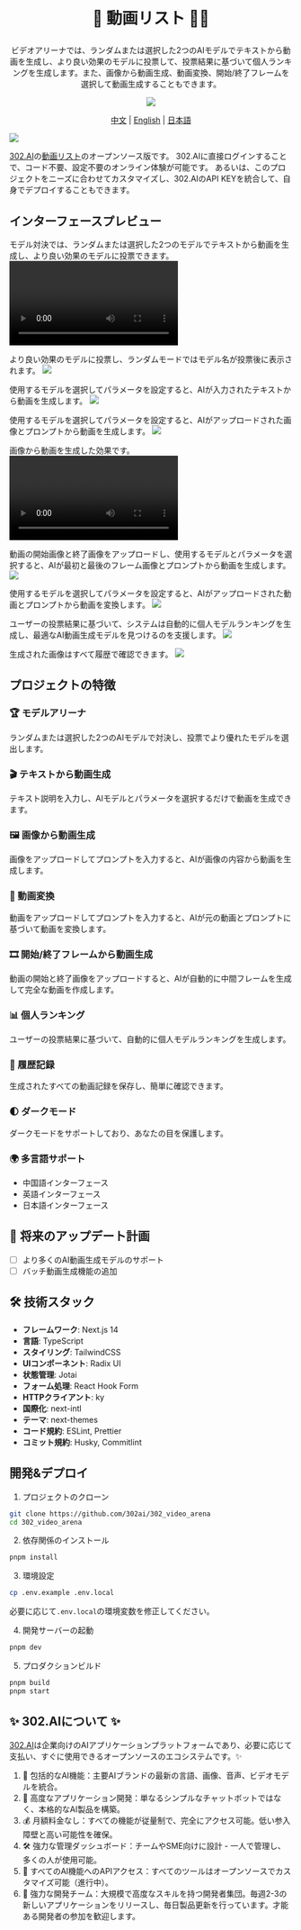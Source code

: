 # <p align="center"> 🎥 動画リスト 🚀✨</p>

<p align="center">ビデオアリーナでは、ランダムまたは選択した2つのAIモデルでテキストから動画を生成し、より良い効果のモデルに投票して、投票結果に基づいて個人ランキングを生成します。また、画像から動画生成、動画変換、開始/終了フレームを選択して動画生成することもできます。</p>

<p align="center"><a href="https://302.ai/ja/tools/videoarena/" target="blank"><img src="https://file.302.ai/gpt/imgs/github/20250102/72a57c4263944b73bf521830878ae39a.png" /></a></p >

<p align="center"><a href="README_zh.md">中文</a> | <a href="README.md">English</a> | <a href="README_ja.md">日本語</a></p>


![](docs/302_AI_Videoarena_Translation_jp.png)

[302.AI](https://302.ai/ja/)の[動画リスト](https://302.ai/ja/tools/videoarena/)のオープンソース版です。
302.AIに直接ログインすることで、コード不要、設定不要のオンライン体験が可能です。
あるいは、このプロジェクトをニーズに合わせてカスタマイズし、302.AIのAPI KEYを統合して、自身でデプロイすることもできます。

## インターフェースプレビュー
モデル対決では、ランダムまたは選択した2つのモデルでテキストから動画を生成し、より良い効果のモデルに投票できます。
<video src="https://github.com/user-attachments/assets/687dcaf5-c2b8-4e0e-9e83-9f15ad65fe0e" controls></video>

より良い効果のモデルに投票し、ランダムモードではモデル名が投票後に表示されます。
![](docs/302_Video_Arena_screenshot_01.png)

使用するモデルを選択してパラメータを設定すると、AIが入力されたテキストから動画を生成します。
![](docs/302_Video_Arena_screenshot_02.png)

使用するモデルを選択してパラメータを設定すると、AIがアップロードされた画像とプロンプトから動画を生成します。
![](docs/302_Video_Arena_screenshot_03.png)

画像から動画を生成した効果です。
<video src="https://github.com/user-attachments/assets/f44327b1-7e48-4bb0-a91e-81ebba9ce36b" controls></video>

動画の開始画像と終了画像をアップロードし、使用するモデルとパラメータを選択すると、AIが最初と最後のフレーム画像とプロンプトから動画を生成します。
![](docs/302_Video_Arena_screenshot_04.png)

使用するモデルを選択してパラメータを設定すると、AIがアップロードされた動画とプロンプトから動画を変換します。
![](docs/302_Video_Arena_screenshot_05.png)

ユーザーの投票結果に基づいて、システムは自動的に個人モデルランキングを生成し、最適なAI動画生成モデルを見つけるのを支援します。
![](docs/302_Video_Arena_screenshot_06.png)

生成された画像はすべて履歴で確認できます。
![](docs/302_Video_Arena_screenshot_07.png)

## プロジェクトの特徴
### 🏆 モデルアリーナ
ランダムまたは選択した2つのAIモデルで対決し、投票でより優れたモデルを選出します。
### 🎬 テキストから動画生成
テキスト説明を入力し、AIモデルとパラメータを選択するだけで動画を生成できます。
### 🖼️ 画像から動画生成
画像をアップロードしてプロンプトを入力すると、AIが画像の内容から動画を生成します。
### 🎥 動画変換
動画をアップロードしてプロンプトを入力すると、AIが元の動画とプロンプトに基づいて動画を変換します。
### 🎞️ 開始/終了フレームから動画生成
動画の開始と終了画像をアップロードすると、AIが自動的に中間フレームを生成して完全な動画を作成します。
### 📊 個人ランキング
ユーザーの投票結果に基づいて、自動的に個人モデルランキングを生成します。
### 📝 履歴記録
生成されたすべての動画記録を保存し、簡単に確認できます。
### 🌓 ダークモード
ダークモードをサポートしており、あなたの目を保護します。
### 🌍 多言語サポート
- 中国語インターフェース
- 英語インターフェース
- 日本語インターフェース

## 🚩 将来のアップデート計画
- [ ] より多くのAI動画生成モデルのサポート
- [ ] バッチ動画生成機能の追加

## 🛠️ 技術スタック

- **フレームワーク**: Next.js 14
- **言語**: TypeScript
- **スタイリング**: TailwindCSS
- **UIコンポーネント**: Radix UI
- **状態管理**: Jotai
- **フォーム処理**: React Hook Form
- **HTTPクライアント**: ky
- **国際化**: next-intl
- **テーマ**: next-themes
- **コード規約**: ESLint, Prettier
- **コミット規約**: Husky, Commitlint

## 開発&デプロイ
1. プロジェクトのクローン
```bash
git clone https://github.com/302ai/302_video_arena
cd 302_video_arena
```

2. 依存関係のインストール
```bash
pnpm install
```

3. 環境設定
```bash
cp .env.example .env.local
```
必要に応じて`.env.local`の環境変数を修正してください。

4. 開発サーバーの起動
```bash
pnpm dev
```

5. プロダクションビルド
```bash
pnpm build
pnpm start
```

## ✨ 302.AIについて ✨
[302.AI](https://302.ai/ja/)は企業向けのAIアプリケーションプラットフォームであり、必要に応じて支払い、すぐに使用できるオープンソースのエコシステムです。✨
1. 🧠 包括的なAI機能：主要AIブランドの最新の言語、画像、音声、ビデオモデルを統合。
2. 🚀 高度なアプリケーション開発：単なるシンプルなチャットボットではなく、本格的なAI製品を構築。
3. 💰 月額料金なし：すべての機能が従量制で、完全にアクセス可能。低い参入障壁と高い可能性を確保。
4. 🛠 強力な管理ダッシュボード：チームやSME向けに設計 - 一人で管理し、多くの人が使用可能。
5. 🔗 すべてのAI機能へのAPIアクセス：すべてのツールはオープンソースでカスタマイズ可能（進行中）。
6. 💪 強力な開発チーム：大規模で高度なスキルを持つ開発者集団。毎週2-3の新しいアプリケーションをリリースし、毎日製品更新を行っています。才能ある開発者の参加を歓迎します。

